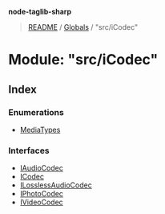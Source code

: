 **node-taglib-sharp**

> [README](../README.md) / [Globals](../globals.md) / "src/iCodec"

# Module: "src/iCodec"

## Index

### Enumerations

* [MediaTypes](../enums/_src_icodec_.mediatypes.md)

### Interfaces

* [IAudioCodec](../interfaces/_src_icodec_.iaudiocodec.md)
* [ICodec](../interfaces/_src_icodec_.icodec.md)
* [ILosslessAudioCodec](../interfaces/_src_icodec_.ilosslessaudiocodec.md)
* [IPhotoCodec](../interfaces/_src_icodec_.iphotocodec.md)
* [IVideoCodec](../interfaces/_src_icodec_.ivideocodec.md)
